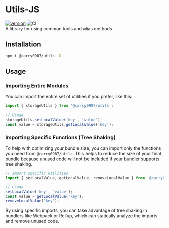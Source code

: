# Utils-JS
[![version](https://img.shields.io/npm/v/@carry0987/utils.svg)](https://www.npmjs.com/package/@carry0987/utils) ![CI](https://github.com/carry0987/Utils-JS/actions/workflows/ci.yml/badge.svg)  
A library for using common tools and alias methods

## Installation
```bash
npm i @carry0987/utils -D
```

## Usage

### Importing Entire Modules
You can import the entire set of utilities if you prefer, like this:

```javascript
import { storageUtils } from '@carry0987/utils';

// Usage
storageUtils.setLocalValue('key', 'value');
const value = storageUtils.getLocalValue('key');
```

### Importing Specific Functions (Tree Shaking)
To help with optimizing your bundle size, you can import only the functions you need from `@carry0987/utils`. This helps to reduce the size of your final bundle because unused code will not be included if your bundler supports tree shaking.

```javascript
// Import specific utilities
import { setLocalValue, getLocalValue, removeLocalValue } from '@carry0987/utils';

// Usage
setLocalValue('key', 'value');
const value = getLocalValue('key');
removeLocalValue('key');
```

By using specific imports, you can take advantage of tree shaking in bundlers like Webpack or Rollup, which can statically analyze the imports and remove unused code.
